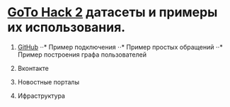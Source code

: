 # [GoTo Hack 2](http://goto.msk.ru/hackathon/) датасеты и примеры их использования.

1. [GitHub](git.ipynb)
⋅⋅* Пример подключения
⋅⋅* Пример простых обращений
⋅⋅* Пример построения графа пользователей

2. Вконтакте
3. Новостные порталы
4. Ифраструктура

